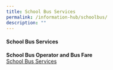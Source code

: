 ```yaml
---
title: School Bus Services
permalink: /information-hub/schoolbus/
description: ""
---
```

#### School Bus Services

**School Bus Operator and Bus Fare**<br>
[School Bus Services](/files/school%20bus%20operator%20and%20nte%202.pdf)